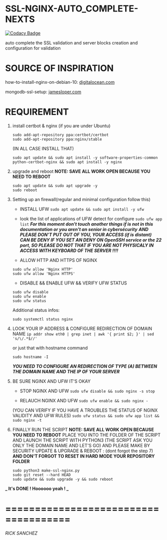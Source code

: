 # SSL-NGINX-AUTO_COMPLETE-NEXTS

[![Codacy Badge](https://app.codacy.com/project/badge/Grade/667fdf0db8f542528be92105a022af4a)](https://www.codacy.com?utm_source=gitlab.com&amp;utm_medium=referral&amp;utm_content=LaGvidilo/ssl-nginx-auto_complete-nexts&amp;utm_campaign=Badge_Grade)

auto complete the SSL validation and server blocks creation and configuration for validation

# SOURCE OF INSPIRATION
how-to-install-nginx-on-debian-10: [digitalocean.com](https://www.digitalocean.com/community/tutorials/how-to-install-nginx-on-debian-10)

mongodb-ssl-setup: [jamesloper.com](https://jamesloper.com/mongodb-ssl-setup)

# REQUIREMENT
1.  install certbot & nginx
    (if you are under Ubuntu)
    ```
    sudo add-apt-repository ppa:certbot/certbot
    sudo add-apt-repository ppa:nginx/stable
    ```

    (IN ALL CASE INSTALL THAT)
    ```
    sudo apt update && sudo apt install -y software-properties-common python-certbot-nginx && sudo apt install -y nginx
    ```
2.  upgrade and reboot
    **NOTE: SAVE ALL WORK OPEN BECAUSE YOU NEED TO REBOOT**
    ```
    sudo apt update && sudo apt upgrade -y 
    sudo reboot
    ```

3.  Setting up an firewall(regular and minimal configuration follow this)
    - INSTALL UFW
    `sudo apt update && sudo apt install -y ufw`
    
    - look the list of applications of UFW detect for configure
    `sudo ufw app list`
    _**For this moment don't touch another things if is not in this documentation or you aren't an senior in cybersécurity**_
    _**AND PLEASE DON'T PUT OUT OF YOU, YOUR ACCESS (if is distant) CAN BE DENY IF YOU SET AN DENY ON OpenSSH service or the 22 port, SO PLEASE DO NOT THAT IF YOU ARE NOT PHYSICALY IN ACCESS WITH KEYBOARD OF THE SERVER !!!!**_

    - ALLOW HTTP AND HTTPS OF NGINX
    ```
    sudo ufw allow 'Nginx HTTP'
    sudo ufw allow 'Nginx HTTPS'
    ```
    
    - DISABLE && ENABLE UFW && VERIFY UFW STATUS
    ```
    sudo ufw disable
    sudo ufw enable 
    sudo ufw status
    ```
    Additional status infos:
    ```
    sudo systemctl status nginx
    ```

4.  LOOK YOUR IP ADDRESS & CONFIGURE REDIRECTION OF DOMAIN NAME
    `ip addr show eth0 | grep inet | awk '{ print $2; }' | sed 's/\/.*$//'`

    or just that with hostname command

    `sudo hostname -I`

    **_YOU NEED TO CONFIGURE AN REDIRECTION OF TYPE (A) BETWEEN THE DOMAIN NAME AND THE IP OF YOUR SERVER_**

5.  BE SURE NGINX AND UFW IT'S OKAY
    - STOP NGINX AND UFW
    `sudo ufw disable && sudo nginx -s stop`

    - RELAUCH NGINX AND UFW
    `sudo ufw enable && sudo nginx -`

    (YOU CAN VERIFY IF YOU HAVE A TROUBLES THE STATUS OF NGINX VALIDITY AND UFW RULES)
    `sudo ufw status && sudo ufw app list && sudo nginx -t`

6.  FINALLY RUN THE SCRIPT
    **NOTE: SAVE ALL WORK OPEN BECAUSE YOU NEED TO REBOOT**
    PLACE YOU INTO THE FOLDER OF THE SCRIPT
    AND LAUNCH THE SCRIPT WITH PYTHON3 (THE SCRIPT ASK YOU ONLY THE DOMAIN NAME AND LET'S GO)
    AND PLEASE MAKE BY SECURITY UPDATE & UPGRADE & REBOOT : (dont forgot the step 7)
    **AND DON'T FORGOT TO RESET IN HARD MODE YOUR REPOSITORY FOLDER**
    ```
    sudo python3 make-ssl-nginx.py
    sudo git reset --hard HEAD
    sudo update && sudo upgrade -y && sudo reboot
    ```

**_ It's DONE ! Hoooooo yeah ! _**

# =====================================
_RICK SANCHEZ_
